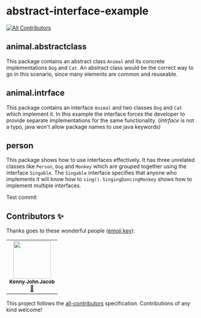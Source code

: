 # abstract-interface-example
<!-- ALL-CONTRIBUTORS-BADGE:START - Do not remove or modify this section -->
[![All Contributors](https://img.shields.io/badge/all_contributors-1-orange.svg?style=flat-square)](#contributors-)
<!-- ALL-CONTRIBUTORS-BADGE:END -->

## animal.abstractclass
This package contains an abstract class `Animal` and its concrete implementations `Dog` and `Cat`. An abstract class would be the correct way to go in this scenario, since many elements are common and reuseable.

## animal.intrface
This package contains an interface `Animal` and two classes `Dog` and `Cat` which implement it. In this example the interface forces the developer to provide separate implementations for the same functionality. (_intrface_ is not a typo, java won't allow package names to use java keywords)

## person
This package shows how to use interfaces effectively. It has three unrelated classes like `Person`, `Dog` and `Monkey` which are grouped together using the interface `Singable`. The `Singable` interface specifies that anyone who implements it will know how to `sing()`. `SingingDancingMonkey` shows how to implement multiple interfaces.

Test commit

## Contributors ✨

Thanks goes to these wonderful people ([emoji key](https://allcontributors.org/docs/en/emoji-key)):

<!-- ALL-CONTRIBUTORS-LIST:START - Do not remove or modify this section -->
<!-- prettier-ignore-start -->
<!-- markdownlint-disable -->
<table>
  <tr>
    <td align="center"><a href="https://kennyj.me/"><img src="https://avatars1.githubusercontent.com/u/19240564?v=4" width="100px;" alt=""/><br /><sub><b>Kenny John Jacob</b></sub></a><br /><a href="#projectManagement-johnjacobkenny" title="Project Management">📆</a></td>
  </tr>
</table>

<!-- markdownlint-enable -->
<!-- prettier-ignore-end -->
<!-- ALL-CONTRIBUTORS-LIST:END -->

This project follows the [all-contributors](https://github.com/all-contributors/all-contributors) specification. Contributions of any kind welcome!